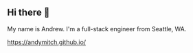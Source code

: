 ## Hi there 👋

My name is Andrew. I'm a full-stack engineer from Seattle, WA.

https://andymitch.github.io/

